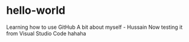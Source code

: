 # hello-world
Learning how to use GitHub
A bit about myself - Hussain
Now testing it from Visual Studio Code
hahaha
